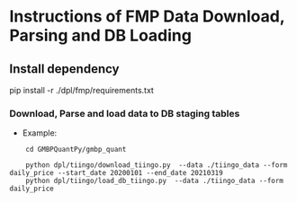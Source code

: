 # Instructions of FMP Data Download, Parsing and DB Loading

## Install dependency
pip install -r ./dpl/fmp/requirements.txt

### Download, Parse and load data to DB staging tables
* Example:
```python:
    cd GMBPQuantPy/gmbp_quant
    
    python dpl/tiingo/download_tiingo.py  --data ./tiingo_data --form daily_price --start_date 20200101 --end_date 20210319
    python dpl/tiingo/load_db_tiingo.py  --data ./tiingo_data --form daily_price 
    
```
